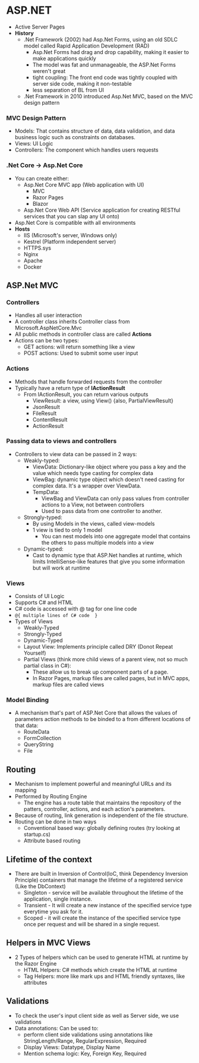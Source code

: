 # ASP.NET
* Active Server Pages
* **History**
    * .Net Framework (2002) had Asp.Net Forms, using an old SDLC model called Rapid Application Development (RAD)
        * Asp.Net Forms had drag and drop capability, making it easier to make applications quickly
        * The model was fat and unmanageable, the ASP.Net Forms weren't great
        * tight coupling: The front end code was tightly coupled with server side code, making it non-testable
        * less separation of BL from UI 
    * .Net Framework in 2010 introduced Asp.Net MVC, based on the MVC design pattern
### MVC Design Pattern
* Models: That contains structure of data, data validation, and data business logic such as constraints on databases.
* Views: UI Logic
* Controllers: The component which handles users requests

### .Net Core -> Asp.Net Core
* You can create either:
    * Asp.Net Core MVC app (Web application with UI)
        * MVC
        * Razor Pages
        * Blazor
    * Asp.Net Core Web API (Service application for creating RESTful services that you can slap any UI onto)
* Asp.Net Core is compatible with all environments
* **Hosts**
    * IIS (Microsoft's server, Windows only)
    * Kestrel (Platform independent server)
    * HTTPS.sys
    * Nginx
    * Apache
    * Docker

## ASP.Net MVC
### Controllers
* Handles all user interaction
* A controller class inherits Controller class from Microsoft.AspNetCore.Mvc
* All public methods in controller class are called **Actions**
* Actions can be two types:
    * GET actions: will return something like a view
    * POST actions: Used to submit some user input
### Actions
* Methods that handle forwarded requests from the controller
* Typically have a return type of **IActionResult**
    * From IActionResult, you can return various outputs
        * ViewResult: a view, using View() {also, PartialViewResult}
        * JsonResult
        * FileResult
        * ContentResult
        * ActionResult

### Passing data to views and controllers
* Controllers to view data can be passed in 2 ways:
    * Weakly-typed: 
        * ViewData: Dictionary-like object where you pass a key and the value which needs type casting for complex data
        * ViewBag: dynamic type object which doesn't need casting for complex data. It's a wrapper over ViewData.
        * TempData: 
            * ViewBag and ViewData can only pass values from controller actions to a View, not between controllers
            * Used to pass data from one controller to another. 
    * Strongly-typed:
        * By using Models in the views, called view-models
        * 1 view is tied to only 1 model
            * You can nest models into one aggregate model that contains the others to pass multiple models into a view
    * Dynamic-typed:
        * Cast to dynamic type that ASP.Net handles at runtime, which limits IntelliSense-like features that give you some information but will work at runtime

### Views
* Consists of UI Logic
* Supports C# and HTML
* C# code is accessed with @ tag for one line code
* `
@{
    multiple lines of C# code 
}
`
* Types of Views
    * Weakly-Typed
    * Strongly-Typed
    * Dynamic-Typed
    * Layout View: Implements principle called DRY (Donot Repeat Yourself)
    * Partial Views (think more child views of a parent view, not so much partial class in C#): 
        * These allow us to break up component parts of a page. 
        * In Razor Pages, markup files are called pages, but in MVC apps, markup files are called views

### Model Binding
* A mechanism that's part of ASP.Net Core that allows the values of parameters action methods to be binded to a from different locations of that data:
    * RouteData
    * FormCollection
    * QueryString
    * File

## Routing
* Mechanism to implement powerful and meaningful URLs and its mapping
* Performed by Routing Engine
    * The engine has a route table that maintains the repository of the patters, controller, actions, and each action's parameters.
* Because of routing, link generation is independent of the file structure.
* Routing can be done in two ways
    * Conventional based way: globally defining routes (try looking at startup.cs)
    * Attribute based routing

## Lifetime of the context
* There are built in Inversion of Control(IoC, think Dependency Inversion Principle) containers that manage the lifetime of a registered service (Like the DbContext)
    * Singleton - service will be available throughout the lifetime of the application, single instance.
    * Transient - It will create a new instance of the specified service type everytime you ask for it.
    * Scoped - it will create the instance of the specified service type once per request and will be shared in a single request.

## Helpers in MVC Views
* 2 Types of helpers which can be used to generate HTML at runtime by the Razor Engine
    * HTML Helpers: C# methods which create the HTML at runtime
    * Tag Helpers: more like mark ups and HTML friendly syntaxes, like attributes

## Validations
* To check the user's input client side as well as Server side, we use validations
* Data annotations: Can be used to:
    * perform client side validations using annotations like StringLength/Range, RegularExpression, Required
    * Display Views: Datatype, Display Name
    * Mention schema logic: Key, Foreign Key, Required